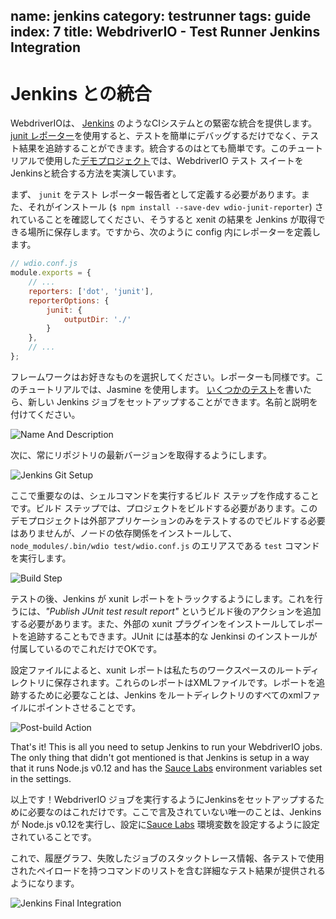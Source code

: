 name: jenkins
category: testrunner
tags: guide
index: 7
title: WebdriverIO - Test Runner Jenkins Integration
---

Jenkins との統合
===================

WebdriverIOは、 [Jenkins](https://jenkins-ci.org/) のようなCIシステムとの緊密な統合を提供します。[junit レポーター](https://github.com/webdriverio/wdio-junit-reporter)を使用すると、テストを簡単にデバッグするだけでなく、テスト結果を追跡することができます。統合するのはとても簡単です。このチュートリアルで使用した[デモプロジェクト](https://github.com/christian-bromann/wdio-demo)では、WebdriverIO テスト スイートをJenkinsと統合する方法を実演しています。

まず、 `junit` をテスト レポーター報告者として定義する必要があります。また、それがインストール (`$ npm install --save-dev wdio-junit-reporter`) されていることを確認してください、そうすると xenit の結果を Jenkins が取得できる場所に保存します。ですから、次のように config 内にレポーターを定義します。

```js
// wdio.conf.js
module.exports = {
    // ...
    reporters: ['dot', 'junit'],
    reporterOptions: {
        junit: {
            outputDir: './'
        }
    },
    // ...
};
```

フレームワークはお好きなものを選択してください。レポーターも同様です。このチュートリアルでは、Jasmine を使用します。 [いくつかのテスト](https://github.com/christian-bromann/wdio-demo/tree/master/test/specs)を書いたら、新しい Jenkins ジョブをセットアップすることができます。名前と説明を付けてください。

![Name And Description](/images/jenkins-jobname.png "Name And Description")

次に、常にリポジトリの最新バージョンを取得するようにします。

![Jenkins Git Setup](/images/jenkins-gitsetup.png "Jenkins Git Setup")

ここで重要なのは、シェルコマンドを実行するビルド ステップを作成することです。ビルド ステップでは、プロジェクトをビルドする必要があります。このデモプロジェクトは外部アプリケーションのみをテストするのでビルドする必要はありませんが、ノードの依存関係をインストールして、`node_modules/.bin/wdio test/wdio.conf.js` のエリアスである `test` コマンドを実行します。

![Build Step](/images/jenkins-runjob.png "Build Step")

テストの後、Jenkins が xunit レポートをトラックするようにします。これを行うには、_"Publish JUnit test result report"_ というビルド後のアクションを追加する必要があります。また、外部の xunit プラグインをインストールしてレポートを追跡することもできます。JUnit には基本的な Jenkinsi のインストールが付属しているのでこれだけでOKです。

設定ファイルによると、xunit レポートは私たちのワークスペースのルートディレクトリに保存されます。これらのレポートはXMLファイルです。レポートを追跡するために必要なことは、Jenkins をルートディレクトリのすべてのxmlファイルにポイントさせることです。

![Post-build Action](/images/jenkins-postjob.png "Post-build Action")

That's it! This is all you need to setup Jenkins to run your WebdriverIO jobs. The only thing that didn't got mentioned is that Jenkins is setup in a way that it runs Node.js v0.12 and has the [Sauce Labs](https://saucelabs.com/) environment variables set in the settings.

以上です！WebdriverIO ジョブを実行するようにJenkinsをセットアップするために必要なのはこれだけです。ここで言及されていない唯一のことは、Jenkins が Node.js v0.12を実行し、設定に[Sauce Labs](https://saucelabs.com/) 環境変数を設定するように設定されていることです。


これで、履歴グラフ、失敗したジョブのスタックトレース情報、各テストで使用されたペイロードを持つコマンドのリストを含む詳細なテスト結果が提供されるようになります。

![Jenkins Final Integration](/images/jenkins-final.png "Jenkins Final Integration")
